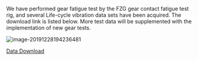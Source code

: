 We have performed gear fatigue test by the FZG  gear contact fatigue test rig, and several Life-cycle vibration data sets have been acquired. The download link is listed below. More test data will be supplemented with the implementation of new gear tests.

![image-20191228194236481](C:\Users\qinyi\AppData\Roaming\Typora\typora-user-images\image-20191228194236481.png)

[Data Download](https://pan.baidu.com/s/1QTG_lE-ABBD0VddpHZ7OjQ)